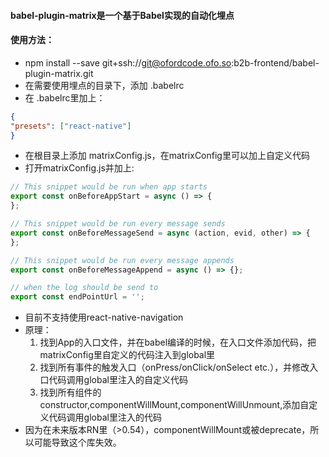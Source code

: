 #### babel-plugin-matrix是一个基于Babel实现的自动化埋点
#### 使用方法：
* npm install --save git+ssh://git@ofordcode.ofo.so:b2b-frontend/babel-plugin-matrix.git
* 在需要使用埋点的目录下，添加 .babelrc
* 在 .babelrc里加上：
```json
{
"presets": ["react-native"]
}
```
* 在根目录上添加 matrixConfig.js，在matrixConfig里可以加上自定义代码
* 打开matrixConfig.js并加上:
```javascript
// This snippet would be run when app starts
export const onBeforeAppStart = async () => {
};

// This snippet would be run every message sends
export const onBeforeMessageSend = async (action, evid, other) => {
};

// This snippet would be run every message appends
export const onBeforeMessageAppend = async () => {};

// when the log should be send to
export const endPointUrl = '';
```

* 目前不支持使用react-native-navigation
* 原理：
    1. 找到App的入口文件，并在babel编译的时候，在入口文件添加代码，把matrixConfig里自定义的代码注入到global里
    2. 找到所有事件的触发入口（onPress/onClick/onSelect etc.），并修改入口代码调用global里注入的自定义代码
    3. 找到所有组件的constructor,componentWillMount,componentWillUnmount,添加自定义代码调用global里注入的代码
* 因为在未来版本RN里（>0.54），componentWillMount或被deprecate，所以可能导致这个库失效。
